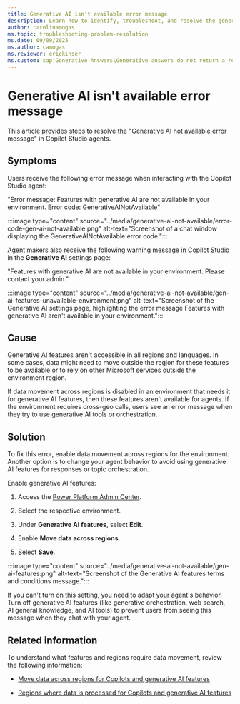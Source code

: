 ```yaml
---
title: Generative AI isn't available error message
description: Learn how to identify, troubleshoot, and resolve the generative AI not available error message in Microsoft Copilot Studio using Power Platform.
author: carolinamogas
ms.topic: troubleshooting-problem-resolution
ms.date: 09/09/2025
ms.author: camogas
ms.reviewer: erickinser
ms.custom: sap:Generative Answers\Generative answers do not return a response
---
```


# Generative AI isn't available error message

This article provides steps to resolve the "Generative AI not available error message" in Copilot Studio agents.

## Symptoms

Users receive the following error message when interacting with the Copilot Studio agent:

"Error message: Features with generative AI are not available in your environment. Error code: GenerativeAINotAvailable"

:::image type="content" source="../media/generative-ai-not-available/error-code-gen-ai-not-available.png" alt-text="Screenshot of a chat window displaying the GenerativeAINotAvailable error code.":::

Agent makers also receive the following warning message in Copilot Studio in the **Generative AI** settings page:

"Features with generative AI are not available in your environment. Please contact your admin."

:::image type="content" source="../media/generative-ai-not-available/gen-ai-features-unavailable-environment.png" alt-text="Screenshot of the Generative AI settings page, highlighting the error message Features with generative AI aren't available in your environment.":::

## Cause

Generative AI features aren't accessible in all regions and languages. In some cases, data might need to move outside the region for these features to be available or to rely on other Microsoft services outside the environment region.

If data movement across regions is disabled in an environment that needs it for generative AI features, then these features aren't available for agents. If the environment requires cross-geo calls, users see an error message when they try to use generative AI tools or orchestration.

## Solution

To fix this error, enable data movement across regions for the environment. Another option is to change your agent behavior to avoid using generative AI features for responses or topic orchestration.

Enable generative AI features:

1.  Access the [Power Platform Admin Center](https://admin.powerplatform.microsoft.com/).

1.  Select the respective environment.

1.  Under **Generative AI features**, select **Edit**.

1.  Enable **Move data across regions**.

1.  Select **Save**.

:::image type="content" source="../media/generative-ai-not-available/gen-ai-features.png" alt-text="Screenshot of the Generative AI features terms and conditions message.":::

If you can't turn on this setting, you need to adapt your agent's behavior. Turn off generative AI features (like generative orchestration, web search, AI general knowledge, and AI tools) to prevent users from seeing this message when they chat with your agent.

## Related information 

To understand what features and regions require data movement, review the following information:

- [Move data across regions for Copilots and generative AI features](/power-platform/admin/geographical-availability-copilot?tabs=new)

- [Regions where data is processed for Copilots and generative AI features](/power-platform/admin/geographical-availability-copilot?tabs=new#regions-where-data-is-processed-for-copilots-and-generative-ai-features)
